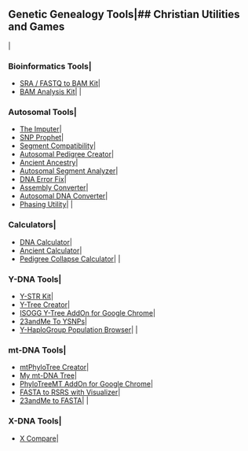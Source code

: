 ## Genetic Genealogy Tools|## Christian Utilities and Games
|
### Bioinformatics Tools|
- [SRA / FASTQ to BAM Kit](SRA-FASTQ-to-BAM-Kit.md)|
- [BAM Analysis Kit](BAM-Analysis-Kit.md)|
|
### Autosomal Tools|
- [The Imputer](https://github.com/fiidau/The-Imputer)|
- [SNP Prophet](https://github.com/fiidau/SNP-Prophet)|
- [Segment Compatibility](https://github.com/fiidau/Segment-Compatibility)|
- [Autosomal Pedigree Creator](https://github.com/fiidau/Autosomal-Pedigree-Creator)|
- [Ancient Ancestry](https://github.com/fiidau/Ancient-Ancestry)|
- [Autosomal Segment Analyzer](https://github.com/fiidau/Autosomal-Segment-Analyzer)|
- [DNA Error Fix](https://github.com/fiidau/DNA-Error-Fix)|
- [Assembly Converter](https://github.com/fiidau/Assembly-Converter)|
- [Autosomal DNA Converter](https://github.com/fiidau/Autosomal-DNA-Converter)|
- [Phasing Utility](https://github.com/fiidau/Phasing-Utility)|
|
### Calculators|
- [DNA Calculator](https://github.com/fiidau/DNA-Calculator)|
- [Ancient Calculator](https://github.com/fiidau/Ancient-Calculator)|
- [Pedigree Collapse Calculator](https://github.com/fiidau/Pedigree-Collapse-Calculator)|
|
### Y-DNA Tools|
- [Y-STR Kit](https://github.com/fiidau/Y-STR_Kit)|
- [Y-Tree Creator](https://github.com/fiidau/Y-Tree-Creator)|
- [ISOGG Y-Tree AddOn for Google Chrome](https://github.com/fiidau/ISOGG-YTree-AddOn-for-Google-Chrome)|
- [23andMe To YSNPs](https://github.com/fiidau/23andMe-To-YSNPs)|
- [Y-HaploGroup Population Browser](https://github.com/fiidau/Y-HaploGroup-Population-Browser)|
|
### mt-DNA Tools|
- [mtPhyloTree Creator](https://github.com/fiidau/mtDNA-PhyloTree-Creator)|
- [My mt-DNA Tree](https://github.com/fiidau/My-mt-DNA-Tree)|
- [PhyloTreeMT AddOn for Google Chrome](https://github.com/fiidau/PhyloTreeMT-AddOn-for-Google-Chrome)|
- [FASTA to RSRS with Visualizer](https://github.com/fiidau/FASTA-to-RSRS-with-Visualizer)|
- [23andMe to FASTA](https://github.com/fiidau/23andMe-to-FASTA)|
|
### X-DNA Tools|
- [X Compare](https://github.com/fiidau/X-Compare)|
